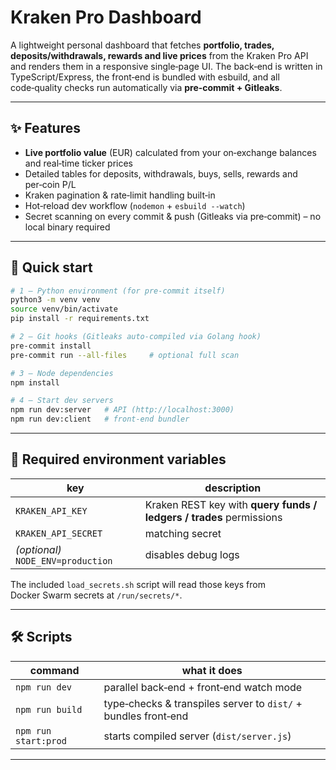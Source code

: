 # Kraken Pro Dashboard

A lightweight personal dashboard that fetches **portfolio, trades, deposits/withdrawals, rewards and live prices** from the Kraken Pro API and renders them in a responsive single‑page UI. The back‑end is written in TypeScript/Express, the front‑end is bundled with esbuild, and all code‑quality checks run automatically via **pre‑commit + Gitleaks**.

---

## ✨ Features

* **Live portfolio value** (EUR) calculated from your on‑exchange balances and real‑time ticker prices  
* Detailed tables for deposits, withdrawals, buys, sells, rewards and per‑coin P/L  
* Kraken pagination & rate‑limit handling built‑in  
* Hot‑reload dev workflow (`nodemon` + `esbuild --watch`)  
* Secret scanning on every commit & push (Gitleaks via pre‑commit) – no local binary required  

---

## 🚀 Quick start

```bash
# 1 – Python environment (for pre‑commit itself)
python3 -m venv venv
source venv/bin/activate
pip install -r requirements.txt

# 2 – Git hooks (Gitleaks auto‑compiled via Golang hook)
pre-commit install
pre-commit run --all-files     # optional full scan

# 3 – Node dependencies
npm install

# 4 – Start dev servers
npm run dev:server   # API (http://localhost:3000)
npm run dev:client   # front‑end bundler
```

---

## 🔑 Required environment variables

| key | description |
|-----|-------------|
| `KRAKEN_API_KEY`    | Kraken REST key with **query funds / ledgers / trades** permissions |
| `KRAKEN_API_SECRET` | matching secret |
| *(optional)* `NODE_ENV=production` | disables debug logs |

The included `load_secrets.sh` script will read those keys from Docker Swarm secrets at `/run/secrets/*`.

---

## 🛠️ Scripts

| command | what it does |
|---------|--------------|
| `npm run dev`        | parallel back‑end + front‑end watch mode |
| `npm run build`      | type‑checks & transpiles server to `dist/` + bundles front‑end |
| `npm run start:prod` | starts compiled server (`dist/server.js`) |

---

